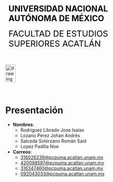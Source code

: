 <div style="display: table;">
    <div style="width: 75%;float: left;margin: auto;padding: 50px 0px 50px 10px; float: left;">
        <span style="color: black;font-size: 25px;font-weight: bold;">UNIVERSIDAD NACIONAL AUTÓNOMA DE MÉXICO</span></br></br>
        <span style="color: black;font-size: 26px;">FACULTAD DE ESTUDIOS SUPERIORES ACATLÁN</span>
    </div>
    <img src="/archivos/index/fesa.png" alt="drawing" width="200" style="width: 25%;"/>
</div>

&nbsp;
# Presentación

- **Nombres**:   
    - Rodriguez Librado Jose Isaias
    - Lozano Pérez Johan Andrés
    - Salceda Solórzano Román Said
    - Lopez Padilla Noe
- **Correos**:  
    - 316026239@pcpuma.acatlan.unam.mx
    - 420098597@pcpuma.acatlan.unam.mx
    - 316347460@pcpuma.acatlan.unam.mx
    - 092043033@pcpuma.acatlan.unam.mx
